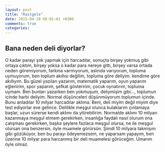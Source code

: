 ```yaml
---
layout: post
title: "Rastgele"
date: 2015-04-18 06:01:01 +0300
comments: true
categories: 
---
```


## Bana neden deli diyorlar?

O kadar parayi şok yapmak için harcadılar, sonuçta birşey yokmuş gibi ortaya çıktım, birşey yoksa o kadar para nereye gitti, birşey varsa ortada neden göremiyorum, farkına varmıyorum, aslında varıyorum, topluma uymuyorum, ben toplum akıllısı değilim, topluma göre deliyim. kendime göre akıllıyım. Bu güzel yazıları yazarım, matematik yaparım, oyun yaparım eğlenirim, spor yaparım, şefkat gösteririm, çocuk oynatırım, topluma uymam. Ben bunları yazarken ben yokmuşum, deliymişim gibi..., toplumun icinde harbi deliyim. Normal düşünceleri düşünmüyorum toplumun içinde. Bunu anladılar 10 milyar harcadılar aklıma. Beni, deli miyim değil miyim diye test ediyorlar eve gelince. Delilikle meşgul olunca kulaklarım çınlamaya başlar, uzun sürerse kendi aklımı da yitirebilirim. Normalde aklımı 10 milyarı kazanmaya meşgul etmem gerekirken, insanlığa faydalı nasıl olurum ona çalışması gerekirken, başka şeylere fazlaca meşgul olursa, ne ile meşgul olursan ona benzersin, öyle muamele görürsün. Şimdi 10 milyara takmişım gibi gözüküyor, ben bu parayı ödeyemezsem, ne yaparsam yapayım, ben üzerine 10 milyar para harcanmış bir deli muamelesi görüceğim. Umarım öyle olmaz. 
